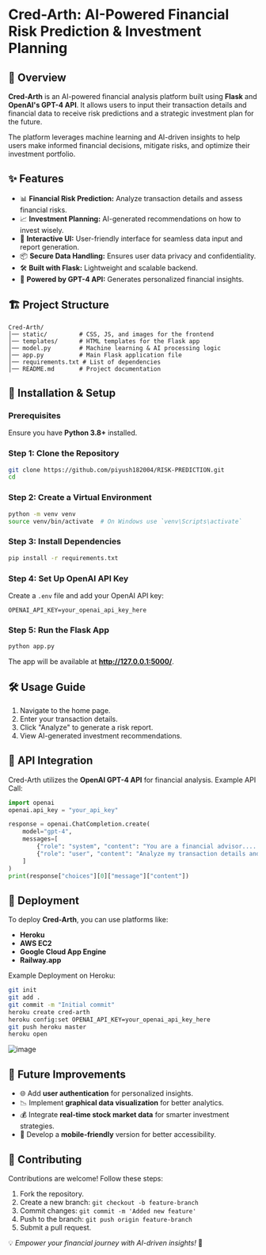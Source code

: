 # Cred-Arth: AI-Powered Financial Risk Prediction & Investment Planning



## 📌 Overview
**Cred-Arth** is an AI-powered financial analysis platform built using **Flask** and **OpenAI's GPT-4 API**. It allows users to input their transaction details and financial data to receive risk predictions and a strategic investment plan for the future.

The platform leverages machine learning and AI-driven insights to help users make informed financial decisions, mitigate risks, and optimize their investment portfolio.

## ✨ Features
- 📊 **Financial Risk Prediction:** Analyze transaction details and assess financial risks.
- 📈 **Investment Planning:** AI-generated recommendations on how to invest wisely.
- 🔄 **Interactive UI:** User-friendly interface for seamless data input and report generation.
- 📦 **Secure Data Handling:** Ensures user data privacy and confidentiality.
- 🛠 **Built with Flask:** Lightweight and scalable backend.
- 🤖 **Powered by GPT-4 API:** Generates personalized financial insights.

## 🏗️ Project Structure
```
Cred-Arth/
│── static/         # CSS, JS, and images for the frontend
│── templates/      # HTML templates for the Flask app
│── model.py        # Machine learning & AI processing logic
│── app.py          # Main Flask application file
│── requirements.txt # List of dependencies
│── README.md       # Project documentation
```

## 🚀 Installation & Setup
### Prerequisites
Ensure you have **Python 3.8+** installed.

### Step 1: Clone the Repository
```bash
git clone https://github.com/piyush182004/RISK-PREDICTION.git
cd 
```

### Step 2: Create a Virtual Environment
```bash
python -m venv venv
source venv/bin/activate  # On Windows use `venv\Scripts\activate`
```

### Step 3: Install Dependencies
```bash
pip install -r requirements.txt
```

### Step 4: Set Up OpenAI API Key
Create a `.env` file and add your OpenAI API key:
```
OPENAI_API_KEY=your_openai_api_key_here
```

### Step 5: Run the Flask App
```bash
python app.py
```
The app will be available at **http://127.0.0.1:5000/**.

## 🛠 Usage Guide
1. Navigate to the home page.
2. Enter your transaction details.
3. Click "Analyze" to generate a risk report.
4. View AI-generated investment recommendations.

## 📌 API Integration
Cred-Arth utilizes the **OpenAI GPT-4 API** for financial analysis.
Example API Call:
```python
import openai
openai.api_key = "your_api_key"

response = openai.ChatCompletion.create(
    model="gpt-4",
    messages=[
        {"role": "system", "content": "You are a financial advisor......."},
        {"role": "user", "content": "Analyze my transaction details and suggest investments........."}
    ]
)
print(response["choices"][0]["message"]["content"])
```

## 📌 Deployment
To deploy **Cred-Arth**, you can use platforms like:
- **Heroku**
- **AWS EC2**
- **Google Cloud App Engine**
- **Railway.app**

Example Deployment on Heroku:
```bash
git init
git add .
git commit -m "Initial commit"
heroku create cred-arth
heroku config:set OPENAI_API_KEY=your_openai_api_key_here
git push heroku master
heroku open
```
![image](https://github.com/user-attachments/assets/0b5e8a07-5c89-4d28-a1dd-c0b5034eaaeb)

## 🎯 Future Improvements
- 🌐 Add **user authentication** for personalized insights.
- 📉 Implement **graphical data visualization** for better analytics.
- 💰 Integrate **real-time stock market data** for smarter investment strategies.
- 📲 Develop a **mobile-friendly** version for better accessibility.

## 🤝 Contributing
Contributions are welcome! Follow these steps:
1. Fork the repository.
2. Create a new branch: `git checkout -b feature-branch`
3. Commit changes: `git commit -m 'Added new feature'`
4. Push to the branch: `git push origin feature-branch`
5. Submit a pull request.

💡 *Empower your financial journey with AI-driven insights!* 🚀

